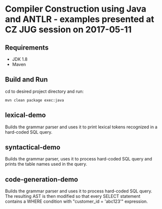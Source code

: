 # Compiler Construction using Java and ANTLR - examples presented at CZ JUG session on 2017-05-11

## Requirements
* JDK 1.8
* Maven

## Build and Run
cd to desired project directory and run:
```
mvn clean package exec:java
```

## lexical-demo
Builds the grammar parser and uses it to print lexical tokens recognized in a hard-coded SQL query.

## syntactical-demo
Builds the grammar parser, uses it to process hard-coded SQL query and prints the table names used in the query.

## code-generation-demo
Builds the grammar parser and uses it to process hard-coded SQL query. The resulting AST is then modified so that 
every SELECT statement contains a WHERE condition with "customer_id = 'abc123'" expression. 
